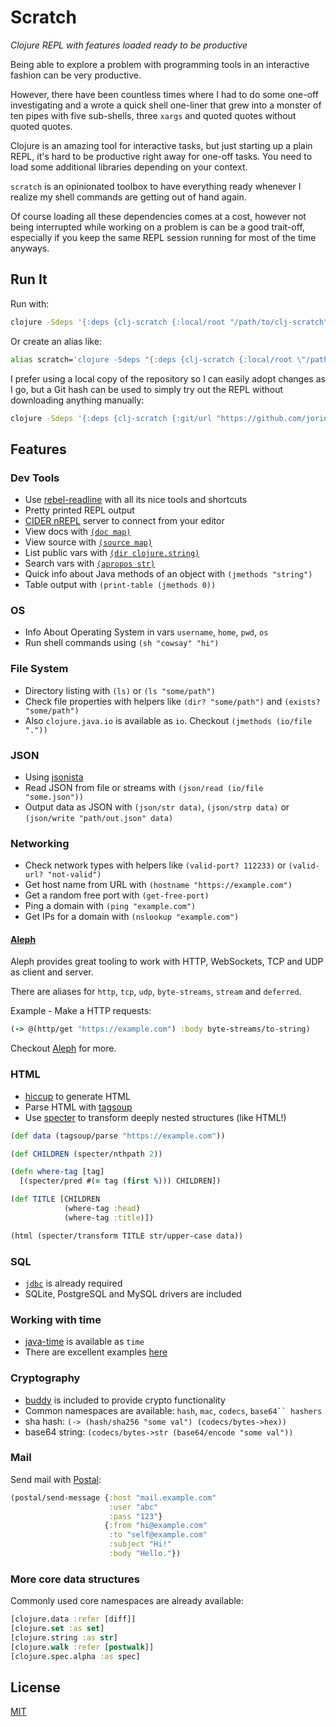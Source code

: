 # Scratch

*Clojure REPL with features loaded ready to be productive*

Being able to explore a problem with programming tools in an interactive fashion
can be very productive.

However, there have been countless times where I had to do some one-off investigating
and a wrote a quick shell one-liner that grew into a monster of ten pipes with five sub-shells,
three `xargs` and quoted quotes without quoted quotes.

Clojure is an amazing tool for interactive tasks, but just starting up a plain REPL,
it's hard to be productive right away for one-off tasks.
You need to load some additional libraries depending on your context.

`scratch` is an opinionated toolbox to have everything ready
whenever I realize my shell commands are getting out of hand again.

Of course loading all these dependencies comes at a cost,
however not being interrupted while working on a problem is can be a good trait-off,
especially if you keep the same REPL session running for most of the time anyways.

## Run It

Run with:

```sh
clojure -Sdeps '{:deps {clj-scratch {:local/root "/path/to/clj-scratch"}}}' -m scratch
```

Or create an alias like:

```sh
alias scratch='clojure -Sdeps "{:deps {clj-scratch {:local/root \"/path/to/clj-scratch\"}}}" -m scratch'
```

I prefer using a local copy of the repository so I can easily adopt changes as I go,
but a Git hash can be used to simply try out the REPL without downloading anything manually:

```sh
clojure -Sdeps '{:deps {clj-scratch {:git/url "https://github.com/jorinvo/clj-scratch" :sha "33bc24b92a56e614dfb954e678abbcb5188e32f8"}}}' -m scratch
```


## Features

### Dev Tools

- Use [rebel-readline](https://github.com/bhauman/rebel-readline) with all its nice tools and shortcuts
- Pretty printed REPL output
- [CIDER nREPL](https://github.com/clojure-emacs/cider-nrepl) server to connect from your editor
- View docs with [`(doc map)`](https://clojuredocs.org/clojure.repl/doc)
- View source with [`(source map)`](https://clojuredocs.org/clojure.repl/source)
- List public vars with [`(dir clojure.string)`](https://clojuredocs.org/clojure.repl/dir)
- Search vars with [`(apropos str)`](https://clojuredocs.org/clojure.repl/apropos)
- Quick info about Java methods of an object with `(jmethods "string")`
- Table output with `(print-table (jmethods 0))`

### OS

- Info About Operating System in vars `username`, `home`, `pwd`, `os`
- Run shell commands using `(sh "cowsay" "hi")`

### File System

- Directory listing with `(ls)` or `(ls "some/path")`
- Check file properties with helpers like `(dir? "some/path")` and `(exists? "some/path")`
- Also `clojure.java.io` is available as `io`. Checkout `(jmethods (io/file "."))`

### JSON

- Using [jsonista](https://github.com/metosin/jsonista)
- Read JSON from file or streams with `(json/read (io/file "some.json"))`
- Output data as JSON with `(json/str data)`, `(json/strp data)` or `(json/write "path/out.json" data)`

### Networking

- Check network types with helpers like `(valid-port? 112233)` or `(valid-url? "not-valid")`
- Get host name from URL with `(hostname "https://example.com")`
- Get a random free port with `(get-free-port)`
- Ping a domain with `(ping "example.com")`
- Get IPs for a domain with `(nslookup "example.com")`

#### [Aleph](https://github.com/ztellman/aleph)

Aleph provides great tooling to work with HTTP, WebSockets, TCP and UDP as client and server.

There are aliases for `http`, `tcp`, `udp`, `byte-streams`, `stream` and `deferred`.

Example - Make a HTTP requests:

```clojure
(-> @(http/get "https://example.com") :body byte-streams/to-string)
```

Checkout [Aleph](https://github.com/ztellman/aleph) for more.

### HTML

- [hiccup](https://github.com/weavejester/hiccup) to generate HTML
- Parse HTML with [tagsoup](https://github.com/nathell/clj-tagsoup)
- Use [specter](https://github.com/nathanmarz/specter) to transform deeply nested structures (like HTML!)

```clojure
(def data (tagsoup/parse "https://example.com"))

(def CHILDREN (specter/nthpath 2))

(defn where-tag [tag]
  [(specter/pred #(= tag (first %))) CHILDREN])

(def TITLE [CHILDREN
            (where-tag :head)
            (where-tag :title)])

(html (specter/transform TITLE str/upper-case data))
```

### SQL

- [`jdbc`](https://github.com/clojure/java.jdbc) is already required
- SQLite, PostgreSQL and MySQL drivers are included

### Working with time

- [java-time](https://github.com/dm3/clojure.java-time) is available as `time`
- There are excellent examples [here](https://github.com/dm3/clojure.java-time#an-appetizer)

### Cryptography

- [buddy](https://github.com/funcool/buddy-core) is included to provide crypto functionality
- Common namespaces are available: `hash`, `mac`, `codecs`, `base64`` hashers`
- sha hash: `(-> (hash/sha256 "some val") (codecs/bytes->hex))`
- base64 string: `(codecs/bytes->str (base64/encode "some val"))`

### Mail

Send mail with [Postal](https://github.com/drewr/postal):

```clojure
(postal/send-message {:host "mail.example.com"
                      :user "abc"
                      :pass "123"}
                     {:from "hi@example.com"
                      :to "self@example.com"
                      :subject "Hi!"
                      :body "Hello."})
```

### More core data structures

Commonly used core namespaces are already available:

```clojure
[clojure.data :refer [diff]]
[clojure.set :as set]
[clojure.string :as str]
[clojure.walk :refer [postwalk]]
[clojure.spec.alpha :as spec]
```


## License

[MIT](https://github.com/jorinvo/clj-scratch/blob/master/LICENSE)
